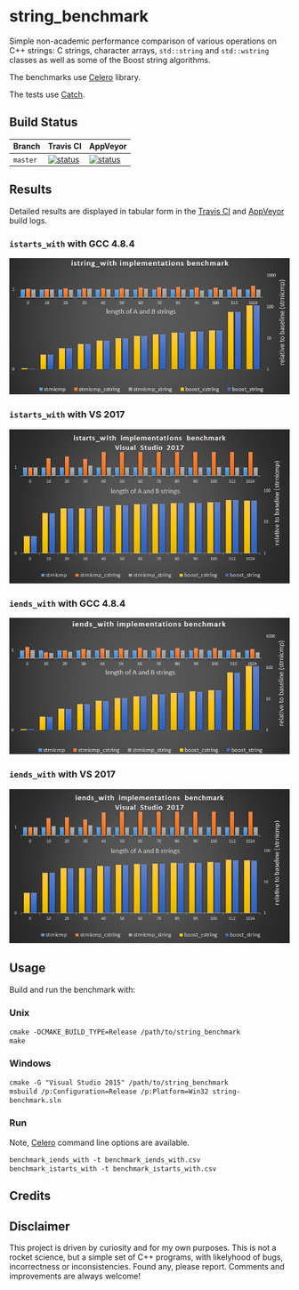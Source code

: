 # string_benchmark

Simple non-academic performance comparison of various operations on C++ strings:
C strings, character arrays, `std::string` and `std::wstring` classes
as well as some of the Boost string algorithms.

The benchmarks use [Celero](https://github.com/DigitalInBlue/Celero) library.

The tests use [Catch](https://github.com/philsquared/Catch/).

## Build Status

| Branch | Travis CI | AppVeyor|
|:--- |:--- |:--- |
| `master` | [![status](https://travis-ci.org/mloskot/string_benchmark.svg?branch=master)](https://travis-ci.org/mloskot/string_benchmark) | [![status](https://ci.appveyor.com/api/projects/status/w07moe4jimo6cqp1/branch/master?svg=true)](https://ci.appveyor.com/project/mloskot/string-benchmark/branch/master) |

## Results

Detailed results are displayed in tabular form in the
[Travis CI](https://travis-ci.org/mloskot/string_benchmark) and
[AppVeyor](https://ci.appveyor.com/project/mloskot/string-benchmark)
build logs.

### `istarts_with` with GCC 4.8.4

![istarts_with chart](results/chart_istarts_with_gcc484.png)

### `istarts_with` with VS 2017

![istarts_with chart](results/chart_istarts_with_vs2017.png)

### `iends_with` with GCC 4.8.4

![iends_with chart](results/chart_iends_with_gcc484.png)

### `iends_with` with VS 2017

![iends_with chart](results/chart_iends_with_vs2017.png)

## Usage

Build and run the benchmark with:

### Unix

```
cmake -DCMAKE_BUILD_TYPE=Release /path/to/string_benchmark
make
```

### Windows

```
cmake -G "Visual Studio 2015" /path/to/string_benchmark
msbuild /p:Configuration=Release /p:Platform=Win32 string-benchmark.sln
```

### Run

Note, [Celero](https://github.com/DigitalInBlue/Celero#command-line) command line options are available.

```
benchmark_iends_with -t benchmark_iends_with.csv
benchmark_istarts_with -t benchmark_istarts_with.csv
```

## Credits

## Disclaimer

This project is driven by curiosity and for my own purposes.
This is not a rocket science, but a simple set of C++ programs,
with likelyhood of bugs, incorrectness or inconsistencies.
Found any, please report.
Comments and improvements are always welcome!